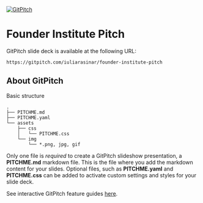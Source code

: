 [![GitPitch](https://gitpitch.com/assets/badge.svg)](https://gitpitch.com/gitpitch/in-60-seconds/master?grs=github)

# Founder Institute Pitch

GitPitch slide deck is available at the following URL:

```
https://gitpitch.com/iuliarasinar/founder-institute-pitch
```

## About GitPitch

Basic structure
```
.
├── PITCHME.md
├── PITCHME.yaml
└── assets
    ├── css
    │   └── PITCHME.css
    └── img
        └── *.png, jpg, gif
```

Only one file is *required* to create a GitPitch slideshow presentation, a **PITCHME.md** markdown file. This is the file where you add the markdown
content for your slides. Optional files, such as **PITCHME.yaml** and **PITCHME.css** can be added to activate custom settings and styles for your slide deck.

See interactive GitPitch feature guides [here](https://gitpitch.com/docs/getting-started/tutorial).